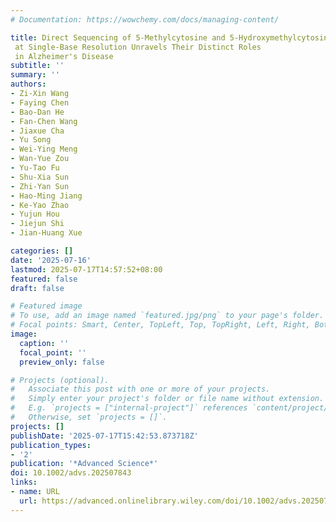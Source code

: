 ```yaml
---
# Documentation: https://wowchemy.com/docs/managing-content/

title: Direct Sequencing of 5-Methylcytosine and 5-Hydroxymethylcytosine
 at Single-Base Resolution Unravels Their Distinct Roles
 in Alzheimer's Disease
subtitle: ''
summary: ''
authors:
- Zi-Xin Wang
- Faying Chen
- Bao-Dan He
- Fan-Chen Wang
- Jiaxue Cha
- Yu Song
- Wei-Ying Meng
- Wan-Yue Zou
- Yu-Tao Fu
- Shu-Xia Sun
- Zhi-Yan Sun
- Hao-Ming Jiang
- Ke-Yao Zhao
- Yujun Hou
- Jiejun Shi
- Jian-Huang Xue

categories: []
date: '2025-07-16'
lastmod: 2025-07-17T14:57:52+08:00
featured: false
draft: false

# Featured image
# To use, add an image named `featured.jpg/png` to your page's folder.
# Focal points: Smart, Center, TopLeft, Top, TopRight, Left, Right, BottomLeft, Bottom, BottomRight.
image:
  caption: ''
  focal_point: ''
  preview_only: false

# Projects (optional).
#   Associate this post with one or more of your projects.
#   Simply enter your project's folder or file name without extension.
#   E.g. `projects = ["internal-project"]` references `content/project/deep-learning/index.md`.
#   Otherwise, set `projects = []`.
projects: []
publishDate: '2025-07-17T15:42:53.873718Z'
publication_types:
- '2'
publication: '*Advanced Science*'
doi: 10.1002/advs.202507843
links:
- name: URL
  url: https://advanced.onlinelibrary.wiley.com/doi/10.1002/advs.202507843
---
```

